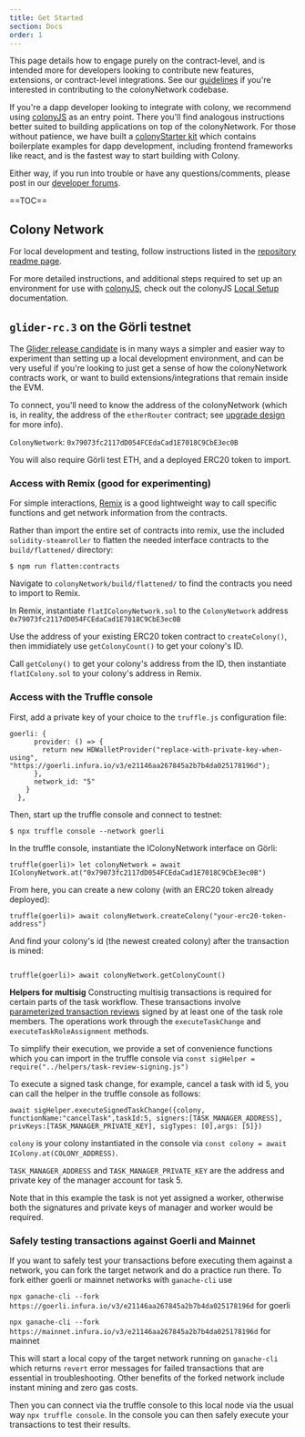 ```yaml
---
title: Get Started
section: Docs
order: 1
---
```

This page details how to engage purely on the contract-level, and is intended more for developers looking to contribute new features, extensions, or contract-level integrations. See our [guidelines](https://github.com/JoinColony/colonyNetwork/blob/develop/docs/CONTRIBUTING.md) if you're interested in contributing to the colonyNetwork codebase.

If you're a dapp developer looking to integrate with colony, we recommend using [colonyJS](/colonyjs/intro-welcome/) as an entry point. There you'll find analogous instructions better suited to building applications on top of the colonyNetwork. For those without patience, we have built a [colonyStarter kit](/colonystarter/docs-overview/) which contains boilerplate examples for dapp development, including frontend frameworks like react, and is the fastest way to start building with Colony.

Either way, if you run into trouble or have any questions/comments, please post in our [developer forums](https://build.colony.io/).

==TOC==

## Colony Network

For local development and testing, follow instructions listed in the [repository readme page](https://github.com/JoinColony/colonyNetwork/blob/develop/docs/README.md).

For more detailed instructions, and additional steps required to set up an environment for use with [colonyJS](https://github.com/JoinColony/colonyJS), check out the colonyJS [Local Setup](/colonyjs/intro-local-setup/) documentation.

## `glider-rc.3` on the Görli testnet

The [Glider release candidate](https://github.com/JoinColony/colonyNetwork/releases/tag/glider-rc.3) is in many ways a simpler and easier way to experiment than setting up a local development environment, and can be very useful if you're looking to just get a sense of how the colonyNetwork contracts work, or want to build extensions/integrations that remain inside the EVM.

To connect, you'll need to know the address of the colonyNetwork (which is, in reality, the address of the `etherRouter` contract; see [upgrade design](/colonynetwork/docs-upgrade-design/) for more info).

`ColonyNetwork`: `0x79073fc2117dD054FCEdaCad1E7018C9CbE3ec0B`

You will also require Görli test ETH, and a deployed ERC20 token to import.

### Access with Remix (good for experimenting)

For simple interactions, [Remix](http://remix-alpha.ethereum.org/) is a good lightweight way to call specific functions and get network information from the contracts.

Rather than import the entire set of contracts into remix, use the included `solidity-steamroller` to flatten the needed interface contracts to the `build/flattened/` directory:

```
$ npm run flatten:contracts
```

Navigate to `colonyNetwork/build/flattened/` to find the contracts you need to import to Remix.

In Remix, instantiate `flatIColonyNetwork.sol` to the `ColonyNetwork` address `0x79073fc2117dD054FCEdaCad1E7018C9CbE3ec0B`

Use the address of your existing ERC20 token contract to `createColony()`, then immidiately use `getColonyCount()` to get your colony's ID.

Call `getColony()` to get your colony's address from the ID, then instantiate `flatIColony.sol` to your colony's address in Remix.


### Access with the Truffle console

First, add a private key of your choice to the `truffle.js` configuration file:
```
goerli: {
      provider: () => {
        return new HDWalletProvider("replace-with-private-key-when-using", "https://goerli.infura.io/v3/e21146aa267845a2b7b4da025178196d");
      },
      network_id: "5"
    }
  },
```

Then, start up the truffle console and connect to testnet:
```
$ npx truffle console --network goerli
```
In the truffle console, instantiate the IColonyNetwork interface on Görli:
```
truffle(goerli)> let colonyNetwork = await IColonyNetwork.at("0x79073fc2117dD054FCEdaCad1E7018C9CbE3ec0B")

```
From here, you can create a new colony (with an ERC20 token already deployed):
```
truffle(goerli)> await colonyNetwork.createColony("your-erc20-token-address")
```
And find your colony's id (the newest created colony) after the transaction is mined:
```

truffle(goerli)> await colonyNetwork.getColonyCount()
```

**Helpers for multisig**
Constructing multisig transactions is required for certain parts of the task workflow. These transactions involve [parameterized transaction reviews](https://blog.colony.io/parameterized-transaction-reviews-11f0cdc40479/) signed by at least one of the task role members. The operations work through the `executeTaskChange` and `executeTaskRoleAssignment` methods.  

To simplify their execution, we provide a set of convenience functions which you can import in the truffle console via
`const sigHelper = require("../helpers/task-review-signing.js")`

To execute a signed task change, for example, cancel a task with id 5, you can call the helper in the truffle console as follows:
```
await sigHelper.executeSignedTaskChange({colony, functionName:"cancelTask",taskId:5, signers:[TASK_MANAGER_ADDRESS], privKeys:[TASK_MANAGER_PRIVATE_KEY], sigTypes: [0],args: [5]})
```

`colony` is your colony instantiated in the console via `const colony = await IColony.at(COLONY_ADDRESS)`.

`TASK_MANAGER_ADDRESS` and `TASK_MANAGER_PRIVATE_KEY` are the address and private key of the manager account for task 5.

Note that in this example the task is not yet assigned a worker, otherwise both the signatures and private keys of manager and worker would be required.

### Safely testing transactions against Goerli and Mainnet

If you want to safely test your transactions before executing them against a network, you can fork the target network and do a practice run there. To fork either goerli or mainnet networks with `ganache-cli` use

`npx ganache-cli --fork https://goerli.infura.io/v3/e21146aa267845a2b7b4da025178196d`
for goerli

`npx ganache-cli --fork https://mainnet.infura.io/v3/e21146aa267845a2b7b4da025178196d`
for mainnet

This will start a local copy of the target network running on `ganache-cli` which returns `revert` error messages for failed transactions that are essential in troubleshooting. Other benefits of the forked network include instant mining and zero gas costs.

Then you can connect via the truffle console to this local node via the usual way `npx truffle console`. In the console you can then safely execute your transactions to test their results.

